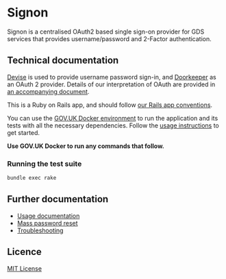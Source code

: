 # Signon

Signon is a centralised OAuth2 based single sign-on provider for GDS services that provides username/password and 2-Factor authentication.

## Technical documentation

[Devise] is used to provide username password sign-in, and [Doorkeeper] as an OAuth 2 provider. Details of our interpretation of OAuth are provided in [an accompanying document][auth].

This is a Ruby on Rails app, and should follow [our Rails app conventions][conventions].

You can use the [GOV.UK Docker environment][govuk-docker] to run the application and its tests with all the necessary dependencies. Follow the [usage instructions][docker-usage] to get started.

**Use GOV.UK Docker to run any commands that follow.**

### Running the test suite

```sh
bundle exec rake
```

## Further documentation

- [Usage documentation]
- [Mass password reset]
- [Troubleshooting]

## Licence

[MIT License](LICENCE)

[integration]: https://signon.integration.publishing.service.gov.uk
[conventions]: https://docs.publishing.service.gov.uk/manual/conventions-for-rails-applications.html
[govuk-docker]: https://github.com/alphagov/govuk-docker
[docker-usage]: https://github.com/alphagov/govuk-docker#usage
[Devise]: https://github.com/plataformatec/devise
[Doorkeeper]: https://github.com/applicake/doorkeeper
[auth]: docs/oauth.md
[Usage documentation]: docs/usage.md
[Mass password reset]: docs/mass_password_reset.md
[Troubleshooting]: docs/troubleshooting.md
